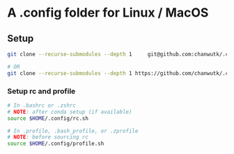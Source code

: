 # A .config folder for Linux / MacOS

## Setup
```bash
git clone --recurse-submodules --depth 1     git@github.com:chanwutk/.config.git $HOME/.config
```
```bash
# OR
git clone --recurse-submodules --depth 1 https://github.com/chanwutk/.config.git $HOME/.config
```

### Setup rc and profile
```bash
# In .bashrc or .zshrc
# NOTE: after conda setup (if available)
source $HOME/.config/rc.sh

# In .profile, .bash_profile, or .zprofile
# NOTE: before sourcing rc
source $HOME/.config/profile.sh
```
